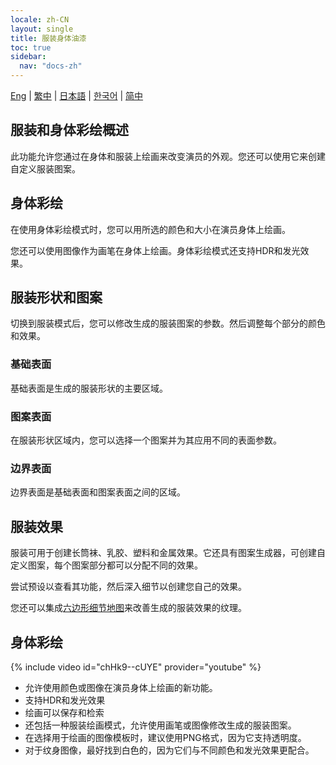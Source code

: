 ```yaml
---
locale: zh-CN
layout: single
title: 服装身体油漆
toc: true
sidebar:
  nav: "docs-zh"
---
```

[Eng](/dancexr/features/outfit_body_paint) | [繁中](/tw/dancexr/features/outfit_body_paint) | [日本語](/jp/dancexr/features/outfit_body_paint) | [한국어](/kr/dancexr/features/outfit_body_paint) | [简中](/zh/dancexr/features/outfit_body_paint)

## 服装和身体彩绘概述
此功能允许您通过在身体和服装上绘画来改变演员的外观。您还可以使用它来创建自定义服装图案。

## 身体彩绘
在使用身体彩绘模式时，您可以用所选的颜色和大小在演员身体上绘画。

您还可以使用图像作为画笔在身体上绘画。身体彩绘模式还支持HDR和发光效果。

## 服装形状和图案
切换到服装模式后，您可以修改生成的服装图案的参数。然后调整每个部分的颜色和效果。

### 基础表面
基础表面是生成的服装形状的主要区域。

### 图案表面
在服装形状区域内，您可以选择一个图案并为其应用不同的表面参数。

### 边界表面
边界表面是基础表面和图案表面之间的区域。

## 服装效果
服装可用于创建长筒袜、乳胶、塑料和金属效果。它还具有图案生成器，可创建自定义图案，每个图案部分都可以分配不同的效果。

尝试预设以查看其功能，然后深入细节以创建您自己的效果。

您还可以集成[六边形细节地图](hexagon_detail.md)来改善生成的服装效果的纹理。

## 身体彩绘
{% include video id="chHk9--cUYE" provider="youtube" %}
* 允许使用颜色或图像在演员身体上绘画的新功能。
* 支持HDR和发光效果
* 绘画可以保存和检索
* 还包括一种服装绘画模式，允许使用画笔或图像修改生成的服装图案。
* 在选择用于绘画的图像模板时，建议使用PNG格式，因为它支持透明度。
* 对于纹身图像，最好找到白色的，因为它们与不同颜色和发光效果更配合。